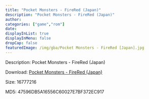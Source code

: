 ```yaml
---
title: "Pocket Monsters - FireRed (Japan)"
description: "Pocket Monsters - FireRed (Japan)"
author: 
categories: ["game","rom"]
date: 
displayInList: true
displayInMenu: false
dropCap: false
featuredImage: /img/gba/Pocket Monsters - FireRed [Japan].jpg
---
```


Description: Pocket Monsters - FireRed (Japan)

Download: <a style="text-decoration:underline;" href="https://mega.nz/#!iOI0yYjB!8KDFfHYFV55RtEbZbJJUV8xp0N0rNQc7pUSNLVl5LjQ" target = "_blank" rel = "nofollow" > Pocket Monsters - FireRed (Japan)</a>

Size: 16777216

MD5: 47596DB5A16556C60027E7BF372EC917

